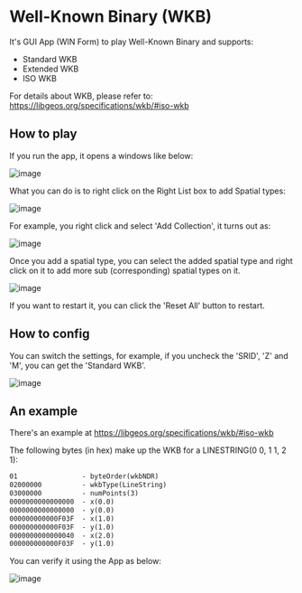 # Well-Known Binary (WKB)

It's GUI App (WIN Form) to play Well-Known Binary and supports:
* Standard WKB
* Extended WKB
* ISO WKB

For details about WKB, please refer to: https://libgeos.org/specifications/wkb/#iso-wkb

## How to play
If you run the app, it opens a windows like below:

![image](https://github.com/user-attachments/assets/b5445501-76ce-44e7-b957-adfb8045dd3e)

What you can do is to right click on the Right List box to add Spatial types:

![image](https://github.com/user-attachments/assets/b1df58b2-e33d-4c7a-9a42-0c99b757898e)

For example, you right click and select 'Add Collection', it turns out as:

![image](https://github.com/user-attachments/assets/02bb8261-5af1-4872-9ea1-2d31c73e0b9c)

Once you add a spatial type, you can select the added spatial type and right click on it to add more sub (corresponding) spatial types on it.

![image](https://github.com/user-attachments/assets/5a79c35c-f6a0-4691-a49b-c38fc49e31bd)

If you want to restart it, you can click the 'Reset All' button to restart.

## How to config

You can switch the settings, for example, if you uncheck the 'SRID', 'Z' and 'M', you can get the 'Standard WKB'.

![image](https://github.com/user-attachments/assets/be45d0bb-8c0c-4652-83f5-a6247190302c)


## An example

There's an example at https://libgeos.org/specifications/wkb/#iso-wkb

The following bytes (in hex) make up the WKB for a LINESTRING(0 0, 1 1, 2 1):

```txt
01                - byteOrder(wkbNDR)
02000000          - wkbType(LineString)
03000000          - numPoints(3)
0000000000000000  - x(0.0)
0000000000000000  - y(0.0)
000000000000F03F  - x(1.0)
000000000000F03F  - y(1.0)
0000000000000040  - x(2.0)
000000000000F03F  - y(1.0)
```

You can verify it using the App as below:

![image](https://github.com/user-attachments/assets/d09eef0d-b988-4073-b7e5-18a1a9772353)


